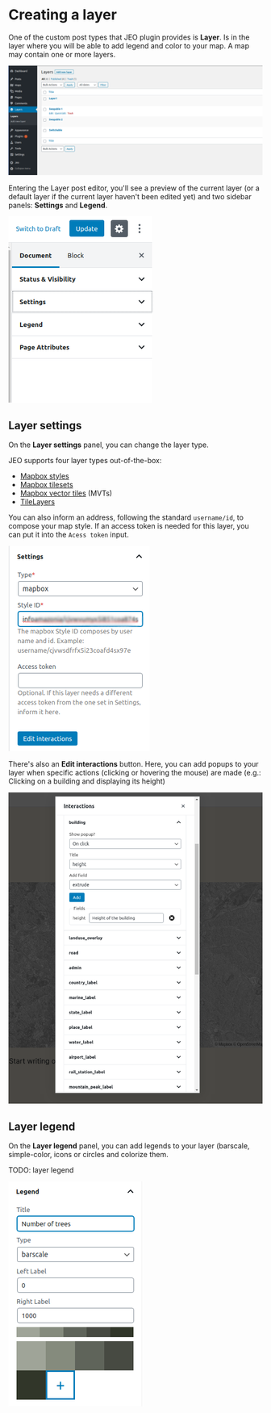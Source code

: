 # Creating a layer

One of the custom post types that JEO plugin provides is **Layer**. Is in the layer where you will be able to add legend and color to your map. A map may contain one or more layers.

![Post Type Layers](img/post-type-layers.png)

Entering the Layer post editor, you'll see a preview of the current layer (or a default layer if the current layer haven't been edited yet) and two sidebar panels: **Settings** and **Legend**.

![Layer Sidebar](img/layer-sidebar.png)

## Layer settings

On the **Layer settings** panel, you can change the layer type.

JEO supports four layer types out-of-the-box:

- [Mapbox styles](https://docs.mapbox.com/studio-manual/overview/map-styling/)
- [Mapbox tilesets](https://docs.mapbox.com/help/glossary/tileset/)
- [Mapbox vector tiles](https://docs.mapbox.com/vector-tiles/reference/) (MVTs)
- [TileLayers](https://en.wikipedia.org/wiki/Tiled_web_map)

 You can also inform an address, following the standard `username/id`, to compose your map style. If an access token is needed for this layer, you can put it into the `Acess token` input.

![Layer settings](img/layer-settings.png)

There's also an **Edit interactions** button. Here, you can add popups to your layer when specific actions (clicking or hovering the mouse) are made (e.g.: Clicking on a building and displaying its height)

![Layer interactions](img/layer-interactions.png)

## Layer legend

On the **Layer legend** panel, you can add legends to your layer (barscale, simple-color, icons or circles and colorize them.

TODO: layer legend

![Layer legend](img/layer-legend.png)
